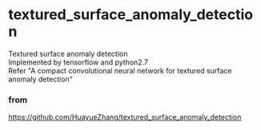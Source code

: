 # textured_surface_anomaly_detection
Textured surface anomaly detection  
Implemented by tensorflow and python2.7  
Refer "A compact convolutional neural network for textured surface anomaly detection"

### from
https://github.com/HuayueZhang/textured_surface_anomaly_detection